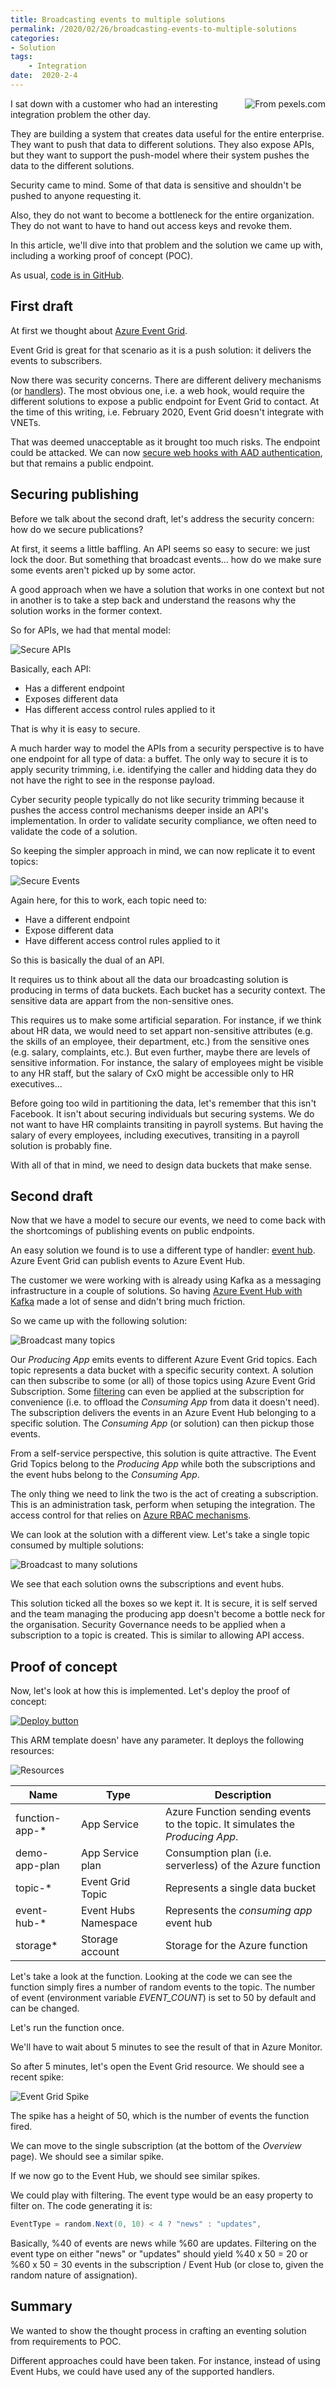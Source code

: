 ```yaml
---
title: Broadcasting events to multiple solutions
permalink: /2020/02/26/broadcasting-events-to-multiple-solutions
categories:
- Solution
tags:
    - Integration
date:  2020-2-4
---
```

<img style="float:right;padding-left:20px;" title="From pexels.com" src="/assets/posts/2020/1/broadcasting-events-to-multiple-solutions/broadcast.jpg" />

I sat down with a customer who had an interesting integration problem the other day.

They are building a system that creates data useful for the entire enterprise.  They want to push that data to different solutions.  They also expose APIs, but they want to support the push-model where their system pushes the data to the different solutions.

Security came to mind.  Some of that data is sensitive and shouldn't be pushed to anyone requesting it.

Also, they do not want to become a bottleneck for the entire organization.  They do not want to have to hand out access keys and revoke them.

In this article, we'll dive into that problem and the solution we came up with, including a working proof of concept (POC).

As usual, [code is in GitHub](https://github.com/vplauzon/messaging/tree/master/event-grid-broadcast-2-event-hubs).

## First draft

At first we thought about [Azure Event Grid](https://docs.microsoft.com/en-us/azure/event-grid/overview).

Event Grid is great for that scenario as it is a push solution:  it delivers the events to subscribers.

Now there was security concerns.  There are different delivery mechanisms (or [handlers](https://docs.microsoft.com/en-us/azure/event-grid/overview#event-handlers)).  The most obvious one, i.e. a web hook, would require the different solutions to expose a public endpoint for Event Grid to contact.  At the time of this writing, i.e. February 2020, Event Grid doesn't integrate with VNETs.

That was deemed unacceptable as it brought too much risks.  The endpoint could be attacked.  We can now [secure web hooks with AAD authentication](https://docs.microsoft.com/en-us/azure/event-grid/secure-webhook-delivery), but that remains a public endpoint.

## Securing publishing

Before we talk about the second draft, let's address the security concern:  how do we secure publications?

At first, it seems a little baffling.  An API seems so easy to secure:  we just lock the door.  But something that broadcast events...  how do we make sure some events aren't picked up by some actor.

A good approach when we have a solution that works in one context but not in another is to take a step back and understand the reasons why the solution works in the former context.

So for APIs, we had that mental model:

![Secure APIs](/assets/posts/2020/1/broadcasting-events-to-multiple-solutions/secure-apis.png)

Basically, each API:

* Has a different endpoint 
* Exposes different data
* Has different access control rules applied to it

That is why it is easy to secure.

A much harder way to model the APIs from a security perspective is to have one endpoint for all type of data:  a buffet.  The only way to secure it is to apply security trimming, i.e. identifying the caller and hidding data they do not have the right to see in the response payload.

Cyber security people typically do not like security trimming because it pushes the access control mechanisms deeper inside an API's implementation.  In order to validate security compliance, we often need to validate the code of a solution.

So keeping the simpler approach in mind, we can now replicate it to event topics:

![Secure Events](/assets/posts/2020/1/broadcasting-events-to-multiple-solutions/secure-events.png)

Again here, for this to work, each topic need to:

* Have a different endpoint 
* Expose different data
* Have different access control rules applied to it

So this is basically the dual of an API.

It requires us to think about all the data our broadcasting solution is producing in terms of data buckets.  Each bucket has a security context.  The sensitive data are appart from the non-sensitive ones.

This requires us to make some artificial separation.  For instance, if we think about HR data, we would need to set appart non-sensitive attributes (e.g. the skills of an employee, their department, etc.) from the sensitive ones (e.g. salary, complaints, etc.).  But even further, maybe there are levels of sensitive information.  For instance, the salary of employees might be visible to any HR staff, but the salary of CxO might be accessible only to HR executives...

Before going too wild in partitioning the data, let's remember that this isn't Facebook.  It isn't about securing individuals but securing systems.  We do not want to have HR complaints transiting in payroll systems.  But having the salary of every employees, including executives, transiting in a payroll solution is probably fine.

With all of that in mind, we need to design data buckets that make sense.

## Second draft

Now that we have a model to secure our events, we need to come back with the shortcomings of publishing events on public endpoints.

An easy solution we found is to use a different type of handler:  [event hub](https://docs.microsoft.com/en-us/azure/event-grid/event-handlers#event-hubs).  Azure Event Grid can publish events to Azure Event Hub.

The customer we were working with is already using Kafka as a messaging infrastructure in a couple of solutions.  So having [Azure Event Hub with Kafka](https://docs.microsoft.com/en-us/azure/event-hubs/event-hubs-for-kafka-ecosystem-overview) made a lot of sense and didn't bring much friction.

So we came up with the following solution:

![Broadcast many topics](/assets/posts/2020/1/broadcasting-events-to-multiple-solutions/broadcast-many-topics.png)

Our *Producing App* emits events to different Azure Event Grid topics.  Each topic represents a data bucket with a specific security context.  A solution can then subscribe to some (or all) of those topics using Azure Event Grid Subscription.  Some [filtering](https://docs.microsoft.com/en-us/azure/event-grid/event-filtering) can even be applied at the subscription for convenience (i.e. to offload the *Consuming App* from data it doesn't need).  The subscription delivers the events in an Azure Event Hub belonging to a specific solution.  The *Consuming App* (or solution) can then pickup those events.

From a self-service perspective, this solution is quite attractive.  The Event Grid Topics belong to the *Producing App* while both the subscriptions and the event hubs belong to the *Consuming App*.

The only thing we need to link the two is the act of creating a subscription.  This is an administration task, perform when setuping the integration.  The access control for that relies on [Azure RBAC mechanisms](https://docs.microsoft.com/en-us/azure/event-grid/security-authentication#management-access-control).

We can look at the solution with a different view.  Let's take a single topic consumed by multiple solutions:

![Broadcast to many solutions](/assets/posts/2020/1/broadcasting-events-to-multiple-solutions/broadcast-to-many.png)

We see that each solution owns the subscriptions and event hubs.

This solution ticked all the boxes so we kept it.  It is secure, it is self served and the team managing the producing app doesn't become a bottle neck for the organisation.  Security Governance needs to be applied when a subscription to a topic is created.  This is similar to allowing API access.

## Proof of concept

Now, let's look at how this is implemented.  Let's deploy the proof of concept:

[![Deploy button](http://azuredeploy.net/deploybutton.png)](https://portal.azure.com/#create/Microsoft.Template/uri/https%3A%2F%2Fraw.githubusercontent.com%2Fvplauzon%2Fmessaging%2Fmaster%2Fevent-grid-broadcast-2-event-hubs%2Fdeploy.json)

This ARM template doesn' have any parameter.  It deploys the following resources:

![Resources](/assets/posts/2020/1/broadcasting-events-to-multiple-solutions/resources.png)

Name|Type|Description
-|-|-
function-app-* | App Service |Azure Function sending events to the topic.  It simulates the *Producing App*.
demo-app-plan | App Service plan |Consumption plan (i.e. serverless) of the Azure function
topic-* | Event Grid Topic | Represents a single data bucket
event-hub-* | Event Hubs Namespace | Represents the *consuming app* event hub
storage* | Storage account |Storage for the Azure function

Let's take a look at the function.  Looking at the code we can see the function simply fires a number of random events to the topic.  The number of event (environment variable *EVENT_COUNT*) is set to 50 by default and can be changed.

Let's run the function once.

We'll have to wait about 5 minutes to see the result of that in Azure Monitor.

So after 5 minutes, let's open the Event Grid resource.  We should see a recent spike:

![Event Grid Spike](/assets/posts/2020/1/broadcasting-events-to-multiple-solutions/grid-spike.png)

The spike has a height of 50, which is the number of events the function fired.

We can move to the single subscription (at the bottom of the *Overview* page).  We should see a similar spike.

If we now go to the Event Hub, we should see similar spikes.

We could play with filtering.  The event type would be an easy property to filter on.  The code generating it is:

```csharp
EventType = random.Next(0, 10) < 4 ? "news" : "updates",
```

Basically, %40 of events are news while %60 are updates.  Filtering on the event type on either "news" or "updates" should yield %40 x 50 = 20 or %60 x 50 = 30 events in the subscription / Event Hub (or close to, given the random nature of assignation).

## Summary

We wanted to show the thought process in crafting an eventing solution from requirements to POC.

Different approaches could have been taken.  For instance, instead of using Event Hubs, we could have used any of the supported handlers.